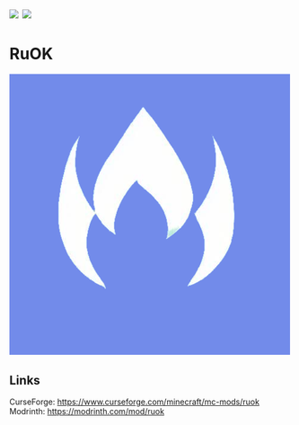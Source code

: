 # [![](http://cf.way2muchnoise.eu/full_910904_downloads.svg)](https://www.curseforge.com/minecraft/mc-mods/ruok) [![](http://cf.way2muchnoise.eu/versions/910904.svg)](https://www.curseforge.com/minecraft/mc-mods/ruok)

# RuOK
![](common/src/main/resources/assets/ruok/icon.png)


## Links  
CurseForge: https://www.curseforge.com/minecraft/mc-mods/ruok  
Modrinth: https://modrinth.com/mod/ruok
